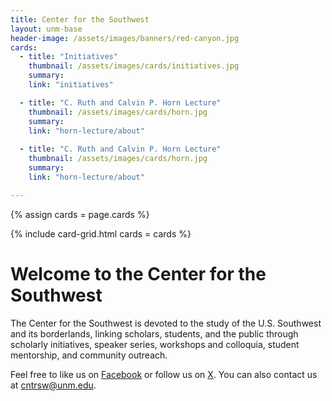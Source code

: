 ```yaml
---
title: Center for the Southwest
layout: unm-base
header-image: /assets/images/banners/red-canyon.jpg
cards: 
  - title: "Initiatives"
    thumbnail: /assets/images/cards/initiatives.jpg
    summary: 
    link: "initiatives"

  - title: "C. Ruth and Calvin P. Horn Lecture"
    thumbnail: /assets/images/cards/horn.jpg
    summary: 
    link: "horn-lecture/about"
    
  - title: "C. Ruth and Calvin P. Horn Lecture"
    thumbnail: /assets/images/cards/horn.jpg
    summary: 
    link: "horn-lecture/about"

---
```


{% assign cards = page.cards %}

{% include card-grid.html 
cards = cards 
%}




# Welcome to the Center for the Southwest

The Center for the Southwest is devoted to the study of the U.S. Southwest and its borderlands, linking scholars, students, and the public through scholarly initiatives, speaker series, workshops and colloquia, student mentorship, and community outreach.

Feel free to like us on [Facebook](https://www.facebook.com/centerforthesouthwest) or follow us on [X](https://twitter.com/CntrSW). You can also contact us at [cntrsw@unm.edu](mailto:cntrsw@unm.edu).

